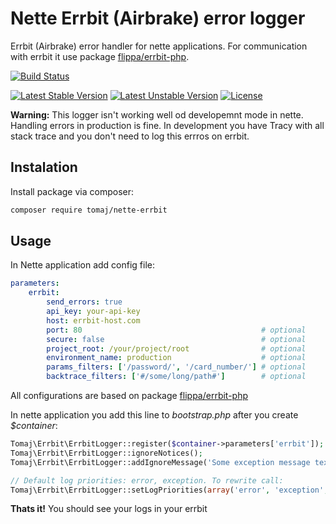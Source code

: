 Nette Errbit (Airbrake) error logger
===================================

Errbit (Airbrake) error handler for nette applications.
For communication with errbit it use package [flippa/errbit-php](https://github.com/flippa/errbit-php). 

[![Build Status](https://secure.travis-ci.org/tomaj/nette-errbit.png)](http://travis-ci.org/tomaj/nette-errbit)

[![Latest Stable Version](https://poser.pugx.org/tomaj/nette-errbit/v/stable.svg)](https://packagist.org/packages/tomaj/nette-errbit)
[![Latest Unstable Version](https://poser.pugx.org/tomaj/nette-errbit/v/unstable.svg)](https://packagist.org/packages/tomaj/nette-errbit)
[![License](https://poser.pugx.org/tomaj/nette-errbit/license.svg)](https://packagist.org/packages/tomaj/nette-errbit)


**Warning:** This logger isn't working well od developemnt mode in nette. Handling errors in production is fine. In development you have Tracy with all stack trace and you don't need to log this errros on errbit.

Instalation
-----------

Install package via composer:

``` bash
composer require tomaj/nette-errbit
```

Usage
-----

In Nette application add config file:


``` yml
parameters:
	errbit:
		send_errors: true
		api_key: your-api-key
		host: errbit-host.com
		port: 80                                        # optional
		secure: false                                   # optional
		project_root: /your/project/root                # optional
		environment_name: production                    # optional
		params_filters: ['/password/', '/card_number/'] # optional
		backtrace_filters: ['#/some/long/path#']        # optional
```

All configurations are based on package [flippa/errbit-php](https://github.com/flippa/errbit-php)

In nette application you add this line to *bootstrap.php* after you create *$container*:

``` php
Tomaj\Errbit\ErrbitLogger::register($container->parameters['errbit']);
Tomaj\Errbit\ErrbitLogger::ignoreNotices();
Tomaj\Errbit\ErrbitLogger::addIgnoreMessage('Some exception message text');

// Default log priorities: error, exception. To rewrite call:
Tomaj\Errbit\ErrbitLogger::setLogPriorities(array('error', 'exception', 'access'));
```

**Thats it!** You should see your logs in your errbit



